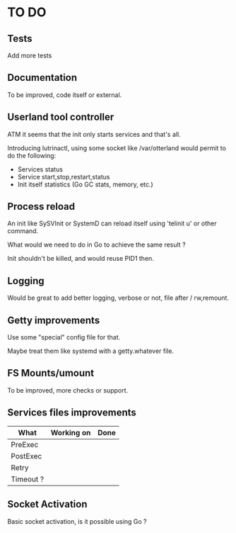 # TO DO

## Tests
Add more tests

## Documentation

To be improved, code itself or external.

## Userland tool controller

ATM it seems that the init only starts services and that's all.

Introducing lutrinactl, using some socket like /var/otterland would permit to do the following:

- Services status
- Service start,stop,restart,status
- Init itself statistics (Go GC stats, memory, etc.)

## Process reload

An init like SySVInit or SystemD can reload itself using 'telinit u' or other command.

What would we need to do in Go to achieve the same result ?

Init shouldn't be killed, and would reuse PID1 then.

## Logging

Would be great to add better logging, verbose or not, file after / rw,remount.

## Getty improvements

Use some "special" config file for that.

Maybe treat them like systemd with a getty.whatever file.

## FS Mounts/umount

To be improved, more checks or support.

## Services files improvements

 What | Working on | Done
------|------------|------
PreExec | | |
PostExec | | |
Retry | | |
Timeout ? | | |

## Socket Activation

Basic socket activation, is it possible using Go ?